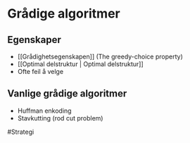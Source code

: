 # Grådige algoritmer

## Egenskaper
-	[[Grådighetsegenskapen]] (The greedy-choice property)
- [[Optimal delstruktur | Optimal delstruktur]]
-	Ofte feil å velge


## Vanlige grådige algoritmer
-	Huffman enkoding
-	Stavkutting (rod cut problem)

#Strategi 